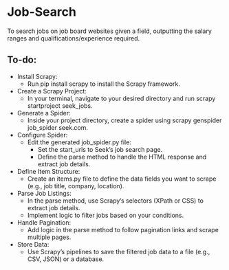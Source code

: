 # Job-Search
To search jobs on job board websites given a field, outputting the salary ranges and qualifications/experience required.

## To-do:
- Install Scrapy:
	- Run pip install scrapy to install the Scrapy framework.
- Create a Scrapy Project:
	- In your terminal, navigate to your desired directory and run scrapy startproject seek_jobs.
- Generate a Spider:
	- Inside your project directory, create a spider using scrapy genspider job_spider seek.com.
- Configure Spider:
	- Edit the generated job_spider.py file:
		- Set the start_urls to Seek’s job search page.
		- Define the parse method to handle the HTML response and extract job details.
- Define Item Structure:
	- Create an items.py file to define the data fields you want to scrape (e.g., job title, company, location).
- Parse Job Listings:
	- In the parse method, use Scrapy’s selectors (XPath or CSS) to extract job details.
	- Implement logic to filter jobs based on your conditions.
- Handle Pagination:
	- Add logic in the parse method to follow pagination links and scrape multiple pages.
- Store Data:
	- Use Scrapy’s pipelines to save the filtered job data to a file (e.g., CSV, JSON) or a database.
